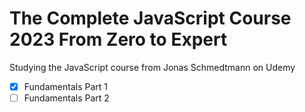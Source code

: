 # The Complete JavaScript Course 2023 From Zero to Expert
Studying the JavaScript course from Jonas Schmedtmann on Udemy
- [x] Fundamentals Part 1
- [ ] Fundamentals Part 2

